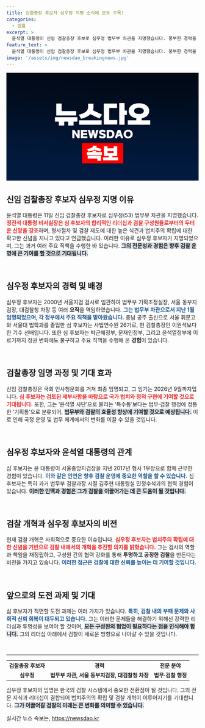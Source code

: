 ```yaml
---
title: 검찰총장 후보자 심우정 지명 소식에 모두 주목!
categories:
  - 법률
excerpt: >
  윤석열 대통령이 신임 검찰총장 후보로 심우정 법무부 차관을 지명했습니다. 풍부한 경력을 지닌 심 후보자는 법치주의 확립과 검찰 개혁에 대한 비전을 갖고 있으며, 국회 인사청문회를 통과하면 2026년까지 임명될 예정입니다.
feature_text: >
  윤석열 대통령이 신임 검찰총장 후보로 심우정 법무부 차관을 지명했습니다. 풍부한 경력을 지닌 심 후보자는 법치주의 확립과 검찰 개혁에 대한 비전을 갖고 있으며, 국회 인사청문회를 통과하면 2026년까지 임명될 예정입니다.
image: '/assets/img/newsdao_breakingnews.jpg'
---
```


<p><img src="/assets/img/newsdao_breakingnews.jpg" alt="koreaapp 속보" /></p>

<h2 data-ke-size="size26">신임 검찰총장 후보자 심우정 지명 이유</h2>

<p data-ke-size="size16">윤석열 대통령은 11일 신임 검찰총장 후보자로 심우정(53) 법무부 차관을 지명했습니다. <b><span style="color: #ee2323;">정진석 대통령 비서실장은 심 후보자의 합리적인 리더십과 검찰 구성원들로부터의 두터운 신망을 강조</span></b>하며, 형사절차 및 검찰 제도에 대한 높은 식견과 법치주의 확립에 대한 확고한 신념을 지니고 있다고 언급했습니다. 이러한 이유로 심우정 후보자가 지명되었으며, 그는 과거 여러 주요 직책을 수행한 바 있습니다. <b><span style="background-color: #21538527;">그의 전문성과 경험은 향후 검찰 운영에 큰 기여를 할 것으로 기대됩니다.</span></b></p>

<p data-ke-size="size16">&nbsp;</p>

<h2 data-ke-size="size26">심우정 후보자의 경력 및 배경</h2>

<p data-ke-size="size16">심우정 후보자는 2000년 서울지검 검사로 임관하여 법무부 기획조정실장, 서울 동부지검장, 대검찰청 차장 등 여러 <b>요직</b>을 역임하였습니다. <b><span style="color: #1a5490;">그는 법무부 차관으로서 지난 1월 임명되었으며, 각 정부에서 주요 직책을 맡아왔습니다.</span></b> 충남 공주 출신으로 서울 휘문고와 서울대 법학과를 졸업한 심 후보자는 사법연수원 26기로, 현 검찰총장인 이원석보다 한 기수 선배입니다. 또한 심 후보자는 박근혜정부, 문재인정부, 그리고 윤석열정부에 이르기까지 정권 변화에도 불구하고 주요 직책을 수행해 온 <b>경험</b>이 있습니다.</p>

<p data-ke-size="size16">&nbsp;</p>

<h2 data-ke-size="size26">검찰총장 임명 과정 및 기대 효과</h2>

<p data-ke-size="size16">신임 검찰총장은 국회 인사청문회를 거쳐 최종 임명되고, 그 임기는 2026년 9월까지입니다. <b><span style="color: #ee2323;">심 후보자는 검토된 세부사항을 바탕으로 국가 법치와 정의 구현에 기여할 것으로 기대됩니다.</span></b> 또한, 그는 ‘윤석열 사단’으로 불리는 ‘특수통’보다는 법무·검찰 행정에 정통한 ‘기획통’으로 분류되어, <b><span style="background-color: #21538527;">법무부와 검찰의 효율성 향상에 기여할 것으로 예상됩니다.</span></b> 이로 인해 국정 운영 및 법무 체계에서의 변화를 이끌 수 있을 것입니다.</p>

<p data-ke-size="size16">&nbsp;</p>

<h2 data-ke-size="size26">심우정 후보자와 윤석열 대통령의 관계</h2>

<p data-ke-size="size16">심 후보자는 윤 대통령이 서울중앙지검장을 지낸 2017년 형사 1부장으로 함께 근무한 경험이 있습니다. <b><span style="color: #1a5490;">이와 같은 인연은 향후 검찰 운영에 중요한 역할을 할 수 있습니다.</span></b> 심 후보자는 특히 과거 법무부 검찰과장 시절 김주현 대통령실 민정수석과의 협력 경험이 있습니다. <b><span style="background-color: #21538527;">이러한 인맥과 경험은 그가 검찰을 이끌어가는 데 큰 도움이 될 것입니다.</span></b></p>

<p data-ke-size="size16">&nbsp;</p>

<h2 data-ke-size="size26">검찰 개혁과 심우정 후보자의 비전</h2>

<p data-ke-size="size16">현재 검찰 개혁은 사회적으로 중요한 이슈입니다. <b><span style="color: #ee2323;">심우정 후보자는 법치주의 확립에 대한 신념을 기반으로 검찰 내에서의 개혁을 추진할 의지를 밝혔습니다.</span></b> 그는 검사의 역할과 책임을 재정립하고, 구성원 간의 협력 강화를 통해 <b>투명하고 공정한 검찰</b>을 만든다는 비전을 가지고 있습니다. <b><span style="color: #1a5490;">이러한 접근은 검찰에 대한 신뢰를 높이는 데 기여할 것입니다.</span></b></p>

<p data-ke-size="size16">&nbsp;</p>

<h2 data-ke-size="size26">앞으로의 도전 과제 및 기대</h2>

<p data-ke-size="size16">심 후보자가 직면할 도전 과제는 여러 가지가 있습니다. <b><span style="color: #1a5490;">특히, 검찰 내의 부패 문제와 사회적 신뢰 회복이 대두되고 있습니다.</span></b> 그는 이러한 문제들을 해결하기 위해선 강력한 리더십과 투명성을 보여야 할 것이며, <b><span style="background-color: #21538527;">모든 구성원의 협업이 필요하다는 점을 인식해야 합니다.</span></b> 그의 리더십 아래에서 검찰이 새로운 방향으로 나아갈 수 있을 것입니다.</p>

<p data-ke-size="size16">&nbsp;</p>

<hr>

<table style="width: 100%;">
  <tr>
    <td style="text-align: center; height: 17px;"><b>검찰총장 후보자</b></td>
    <td style="text-align: center; height: 17px;"><b>경력</b></td>
    <td style="text-align: center; height: 17px;"><b>전문 분야</b></td>
  </tr>
  <tr>
    <td style="text-align: center; height: 17px;"><b>심우정</b></td>
    <td style="text-align: center; height: 17px;"><b>법무부 차관, 서울 동부지검장, 대검찰청 차장</b></td>
    <td style="text-align: center; height: 17px;"><b>법무·검찰 행정</b></td>
  </tr>
</table>

<p data-ke-size="size16">심우정 후보자의 임명은 한국의 검찰 시스템에서 중요한 전환점이 될 것입니다. 그의 전문 지식과 리더십이 결합되어 법치주의의 확립 및 검찰 개혁이 이루어지기를 기대합니다. <b><span style="background-color: #21538527;">그가 이끌어갈 검찰의 미래는 큰 변화를 의미할 수 있습니다.</span></b></p>
실시간 뉴스 속보는, <a href="https://newsdao.kr" rel="dofollow">https://newsdao.kr</a>


